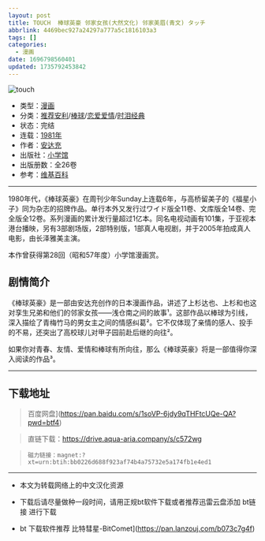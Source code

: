 ```yaml
---
layout: post
title: TOUCH  棒球英豪 邻家女孩(大然文化) 邻家美眉(青文) タッチ
abbrlink: 4469bec927a24297a777a5c1816103a3
tags: []
categories:
  - 漫画
date: 1696798560401
updated: 1735792453842
---
```


![touch](https://img.20000207.xyz/file/0e4093044e88d1d18fce6.png)

- 类型：[漫画](/index.php/category/漫画)
- 分类：[推荐安利](/index.php/category/推荐安利)/[棒球](/index.php/category/棒球)/[恋爱爱情](/index.php/category/恋爱爱情)/[时泪经典](/index.php/category/时泪经典)
- 状态：完结
- 连载：[1981年](/index.php/category/1981年)
- 作者：[安达充](/index.php/category/安达充)
- 出版社：[小学馆](/index.php/category/小学馆)
- 出版册数：全26卷
- 参考：[维基百科](https://zh.wikipedia.org/wiki/棒球英豪)

***

1980年代，《棒球英豪》在周刊少年Sunday上连载6年，与高桥留美子的《福星小子》同为杂志的招牌作品。单行本外又发行过ワイド版全11卷、文库版全14卷、完全版全12卷。系列漫画的累计发行量超过1亿本。同名电视动画有101集，于亚视本港台播映，另有3部剧场版，2部特别版，1部真人电视剧，并于2005年拍成真人电影，由长泽雅美主演。

本作曾获得第28回（昭和57年度）小学馆漫画赏。

## 剧情简介

《棒球英豪》是一部由安达充创作的日本漫画作品，讲述了上杉达也、上杉和也这对孪生兄弟和他们的邻家女孩——浅仓南之间的故事¹。这部作品以棒球为引线，深入描绘了青梅竹马的男女主之间的情感纠葛²。它不仅体现了亲情的感人、投手的不易，还突出了高校球儿对甲子园前赴后继的向往²。

如果你对青春、友情、爱情和棒球有所向往，那么《棒球英豪》将是一部值得你深入阅读的作品³。

***

## 下载地址

> 百度网盘]\(<https://pan.baidu.com/s/1soVP-6jdy9qTHFtcUQe-QA?pwd=btf4>)

> 直链下载：<https://drive.aqua-aria.company/s/c572wg>

> `磁力链接：magnet:?xt=urn:btih:bb0226d688f923af74b4a75732e5a174fb1e4ed1`

***

- 本文为转载网络上的中文汉化资源

- 下载后请尽量做种一段时间，请用正规bt软件下载或者推荐迅雷云盘添加 bt链接 进行下载

- bt 下载软件推荐 比特彗星-BitComet]\(<https://pan.lanzouj.com/b073c7g4f>)
